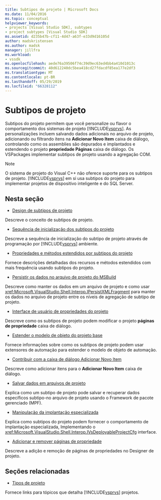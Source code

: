 ```yaml
---
title: Subtipos de projeto | Microsoft Docs
ms.date: 11/04/2016
ms.topic: conceptual
helpviewer_keywords:
- projects [Visual Studio SDK], subtypes
- project subtypes [Visual Studio SDK]
ms.assetid: d235b47b-cf11-4d47-a63f-e33d9d16105d
author: madskristensen
ms.author: madsk
manager: jillfra
ms.workload:
- vssdk
ms.openlocfilehash: aede76a39506f74c39d9ec63ed4bb4a410d1013c
ms.sourcegitcommit: 40d612240dc5bea418cd27fdacdf85ea177e2df3
ms.translationtype: MT
ms.contentlocale: pt-BR
ms.lasthandoff: 05/29/2019
ms.locfileid: "66328112"
---
```

# <a name="project-subtypes"></a>Subtipos de projeto
Subtipos do projeto permitem que você personalize ou flavor o comportamento dos sistemas de projeto [!INCLUDE[vsprvs](../../code-quality/includes/vsprvs_md.md)]. As personalizações incluem salvando dados adicionais no arquivo de projeto, adicionando ou filtrando itens na **Adicionar Novo Item** caixa de diálogo, controlando como os assemblies são depurados e implantados e estendendo o projeto **propriedade Páginas** caixa de diálogo. Os VSPackages implementar subtipos de projeto usando a agregação COM.

> [!NOTE]
> O sistema de projeto do Visual C++ não oferece suporte para os subtipos de projeto. [!INCLUDE[vsprvs](../../code-quality/includes/vsprvs_md.md)] em si usa subtipos do projeto para implementar projetos de dispositivo inteligente e do SQL Server.

## <a name="in-this-section"></a>Nesta seção
- [Design de subtipos de projeto](../../extensibility/internals/project-subtypes-design.md)

 Descreve o conceito de subtipos de projeto.

- [Sequência de inicialização dos subtipos do projeto](../../extensibility/internals/initialization-sequence-of-project-subtypes.md)

 Descreve a sequência de inicialização do subtipo de projeto através de programação por [!INCLUDE[vsprvs](../../code-quality/includes/vsprvs_md.md)] ambiente.

- [Propriedades e métodos estendidos por subtipos do projeto](../../extensibility/internals/properties-and-methods-extended-by-project-subtypes.md)

 Fornece descrições detalhadas dos recursos e métodos estendidos com mais frequência usando subtipos do projeto.

- [Persistir os dados no arquivo de projeto do MSBuild](../../extensibility/internals/persisting-data-in-the-msbuild-project-file.md)

 Descreve como manter os dados em um arquivo de projeto e como usar <xref:Microsoft.VisualStudio.Shell.Interop.IPersistXMLFragment> para manter os dados no arquivo de projeto entre os níveis de agregação de subtipo de projeto.

- [Interface de usuário de propriedades do projeto](../../extensibility/internals/project-property-user-interface.md)

 Descreve como os subtipos de projeto podem modificar o projeto **páginas de propriedade** caixa de diálogo.

- [Estender o modelo de objeto do projeto base](../../extensibility/internals/extending-the-object-model-of-the-base-project.md)

 Fornece informações sobre como os subtipos de projeto podem usar extensores de automação para estender o modelo de objeto de automação.

- [Contribuir com a caixa de diálogo Adicionar Novo Item](../../extensibility/internals/contributing-to-the-add-new-item-dialog-box.md)

 Descreve como adicionar itens para o **Adicionar Novo Item** caixa de diálogo.

- [Salvar dados em arquivos de projeto](../../extensibility/saving-data-in-project-files.md)

 Explica como um subtipo de projeto pode salvar e recuperar dados específicos subtipo-no arquivo de projeto usando o Framework de pacote gerenciado (MPF).

- [Manipulação da implantação especializada](../../extensibility/internals/handling-specialized-deployment.md)

 Explica como subtipos do projeto podem fornecer o comportamento de implantação especializada, Implementando o <xref:Microsoft.VisualStudio.Shell.Interop.IVsDeployableProjectCfg> interface.

- [Adicionar e remover páginas de propriedade](../../extensibility/adding-and-removing-property-pages.md)

 Descreve a adição e remoção de páginas de propriedades no Designer de projeto.

## <a name="related-sections"></a>Seções relacionadas
- [Tipos de projeto](../../extensibility/internals/project-types.md)

 Fornece links para tópicos que detalha [!INCLUDE[vsprvs](../../code-quality/includes/vsprvs_md.md)] projetos.